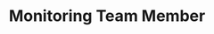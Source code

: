 ---
layout: member
weight: 5000
name: Rosalyn Carr 
project: Green Joule
title: Monitoring Team Member 
img: /assets/images/members/Roz.jpg
email: rosalyncarr@ieee.org 
biography: Rosalyn (Roz) Carr is a second year Biomedical Engineering student studying under both the Faculty of Medicine and Faculty of Applied Science. Passionate about chemistry, software, and all things data, she is planning on specializing in Bioinformatics in hopes of one day of working in the optimization of pathophysiology or data-mining in disease control. Along with her work in the Green Joule Monitoring team, Roz is also involved the IEEE UBC student chapter as an executive for the upcoming Think Engineering 2019 Conference. 
linkedin: https://www.linkedin.com/in/rosalyncarr/
---
